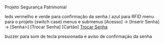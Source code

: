 Projeto Segurança Patrimonial


leds vermelho e verde para confirmação da senha / azul para RFID
menu para o projeto (switch case)
menus e submenus [Acesso]       -> [Inserir Senha] -> [Senha>] 
                 [Trocar Senha]    [Cartão]           [Trocar Senha](A)

buzzer para som de tecla pressionada e aviso de confirmação da senha
